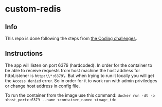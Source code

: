 # custom-redis

## Info
This repo is done following the steps from [the Coding challenges](https://codingchallenges.fyi/challenges/challenge-redis/).

## Instructions
The app will listen on port 6379 (hardcoded). 
In order for the container to be able to receive requests from host machine the host address for httpListener is `http:\\*:6379\`. But when trying to run it locally you will get the `Access denied` error. So in order for it to work run with admin priviledges or change host address in config file.

To run the container from the image use this command:
`docker run -dt -p <host_port>:6379 --name <container_name> <image_id>`
